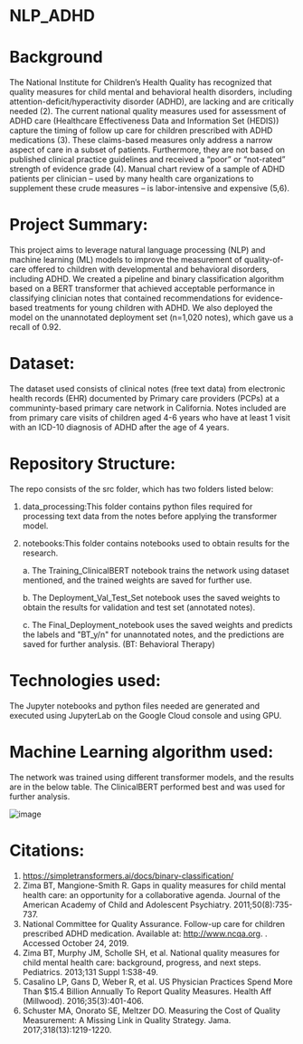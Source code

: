 # NLP_ADHD

# Background

The National Institute for Children’s Health Quality has recognized that quality measures for child mental and behavioral health disorders, including attention-deficit/hyperactivity disorder (ADHD), are lacking and are critically needed (2). The current national quality measures used for assessment of ADHD care (Healthcare Effectiveness Data and Information Set (HEDIS)) capture the timing of follow up care for children prescribed with ADHD medications (3). These claims-based measures only address a narrow aspect of care in a subset of patients. Furthermore, they are not based on published clinical practice guidelines and received a “poor” or “not-rated” strength of evidence grade (4). Manual chart review of a sample of ADHD patients per clinician – used by many health care organizations to supplement these crude measures – is labor-intensive and expensive (5,6).

# Project Summary:

This project aims to leverage natural language processing (NLP) and machine learning (ML) models to improve the measurement of quality-of-care offered to children with developmental and behavioral disorders, including ADHD. We created a pipeline and binary classification algorithm based on a BERT transformer that achieved acceptable performance in classifying clinician notes that contained recommendations for evidence-based treatments for young children with ADHD. We also deployed the model on the unannotated deployment set (n=1,020 notes), which gave us a recall of 0.92. 

# Dataset:

The dataset used consists of clinical notes (free text data) from electronic health records (EHR) documented by Primary care providers (PCPs) at a communinty-based primary care network in California. Notes included are from primary care visits of children aged 4-6 years who have at least 1 visit with an ICD-10 diagnosis of ADHD after the age of 4 years.

# Repository Structure:

The repo consists of the src folder, which has two folders listed below:
1. data_processing:This folder contains python files required for processing text data from the notes before applying the transformer model.

2. notebooks:This folder contains notebooks used to obtain results for the research.
  
    a. The Training_ClinicalBERT notebook trains the network using dataset mentioned, and the trained weights are saved for further use.
  
    b. The Deployment_Val_Test_Set notebook uses the saved weights to obtain the results for validation and test set (annotated notes).
  
    c. The Final_Deployment_notebook uses the saved weights and predicts the labels and "BT_y/n" for unannotated notes, and the predictions are saved for further analysis.           (BT: Behavioral Therapy)
  
 
# Technologies used:

The Jupyter notebooks and python files needed are generated and executed using JupyterLab on the Google Cloud console and using GPU.

# Machine Learning algorithm used:

The network was trained using different transformer models, and the results are in the below table. The ClinicalBERT performed best and was used for further analysis.

![image](https://user-images.githubusercontent.com/36389195/143954469-6254aab7-349c-41b1-acf2-c5fee8871294.png)

# Citations:

 1. https://simpletransformers.ai/docs/binary-classification/
 2. Zima BT, Mangione-Smith R. Gaps in quality measures for child mental health care: an opportunity for a collaborative agenda. Journal of the American Academy of Child and Adolescent Psychiatry. 2011;50(8):735-737.
 3. National Committee for Quality Assurance. Follow-up care for children prescribed ADHD medication. Available at: http://www.ncqa.org. . Accessed October 24, 2019.
 4. Zima BT, Murphy JM, Scholle SH, et al. National quality measures for child mental health care: background, progress, and next steps. Pediatrics. 2013;131 Suppl 1:S38-49.
 5. Casalino LP, Gans D, Weber R, et al. US Physician Practices Spend More Than $15.4 Billion Annually To Report Quality Measures. Health Aff (Millwood). 2016;35(3):401-406.
 6. Schuster MA, Onorato SE, Meltzer DO. Measuring the Cost of Quality Measurement: A Missing Link in Quality Strategy. Jama. 2017;318(13):1219-1220.



